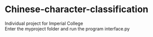 # Chinese-character-classification
Individual project for Imperial College  
Enter the myproject folder and run the program interface.py
